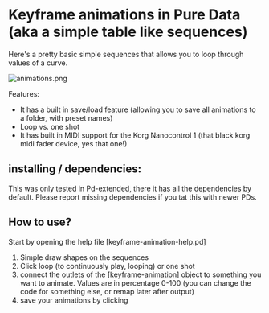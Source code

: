 # Keyframe animations in Pure Data (aka a simple table like sequences)

Here's a pretty basic simple sequences that allows you to loop through values of a curve. 

![animations.png](../pd-plopes/plopes/screenshots_how_to_use/animation.png)


Features: 
* It has a built in save/load feature (allowing you to save all animations to a folder, with preset names)
* Loop vs. one shot
* It has built in MIDI support for the Korg Nanocontrol 1 (that black korg midi fader device, yes that one!)


## installing / dependencies:
This was only tested in Pd-extended, there it has all the dependencies by default. Please report missing dependencies if you tat this with newer PDs. 

## How to use? 

Start by opening the help file [keyframe-animation-help.pd]

1. Simple draw shapes on the sequences
2. Click loop (to continuously play, looping) or one shot
3. connect the outlets of the [keyframe-animation] object to something you want to animate. Values are in percentage 0-100 (you can change the code for something else, or remap later after output)
4. save your animations by clicking
